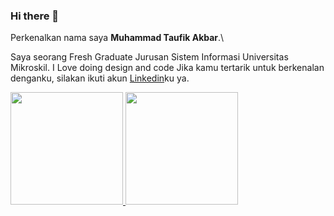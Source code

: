 ### Hi there 👋

Perkenalkan nama saya **Muhammad Taufik Akbar**.\

Saya seorang Fresh Graduate Jurusan Sistem Informasi Universitas Mikroskil. I Love doing design and code
Jika kamu tertarik untuk berkenalan denganku, silakan ikuti akun [Linkedin](https://www.linkedin.com/in/muhammad-taufik-akbar-2973a1235/)ku ya.

<p align="left">
<a href="https://github.com/mtlaee">
  <img height="180em" src="https://github-readme-stats-eight-theta.vercel.app/api?username=mtlaee&show_icons=true&theme=algolia&include_all_commits=true&count_private=true"/>
  <img height="180em" src="https://github-readme-stats-eight-theta.vercel.app/api/top-langs/?username=mtlaee&layout=compact&langs_count=8&theme=algolia"/>
</a>
</p>

